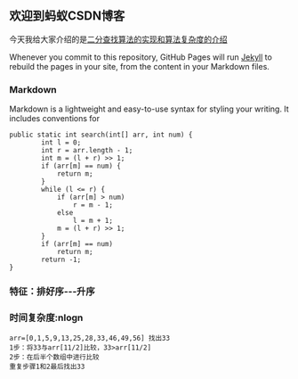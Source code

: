 ## 欢迎到蚂蚁CSDN博客

今天我给大家介绍的是[二分查找算法的实现和算法复杂度的介绍](https://github.com/doudou666/smiledyh.github.io/edit/master/binarySearch.md)

Whenever you commit to this repository, GitHub Pages will run [Jekyll](https://jekyllrb.com/) to rebuild the pages in your site, from the content in your Markdown files.

### Markdown

Markdown is a lightweight and easy-to-use syntax for styling your writing. It includes conventions for

```二分排序Java代码实现
public static int search(int[] arr, int num) {
		int l = 0;
		int r = arr.length - 1;
		int m = (l + r) >> 1;
		if (arr[m] == num) {
			return m;
		}
		while (l <= r) {
			if (arr[m] > num)
				r = m - 1;
			else
				l = m + 1;
			m = (l + r) >> 1;
		}
		if (arr[m] == num)
			return m;
		return -1;
}
```
### 特征：排好序---升序
### 时间复杂度:nlogn
```
arr=[0,1,5,9,13,25,28,33,46,49,56] 找出33
1步：将33与arr[11/2]比较，33>arr[11/2]
2步：在后半个数组中进行比较
重复步骤1和2最后找出33
```
